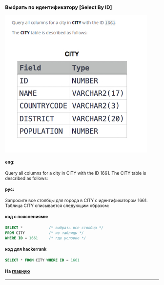 ### Выбрать по идентификатору [Select By ID]

<img src="./art/4.png" alt="solution" >

#### eng:
Query all columns for a city in CITY with the ID 1661.
The CITY table is described as follows:


#### рус:
Запросите все столбцы для города в CITY с идентификатором 1661.
Таблица CITY описывается следующим образом:


#### код с пояснениями:
```sql
SELECT *            /* выбрать все столбца */
FROM CITY           /* из таблицы */
WHERE ID = 1661     /* где условие */
```

#### код для hackerrank
```sql
SELECT * FROM CITY WHERE ID = 1661
```


#### На [главную](https://github.com/BEPb/hackerrank_sql#readme)

---